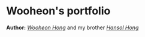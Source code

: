 Wooheon's portfolio
=======================

**Author:** *[Wooheon Hong](https://www.linkedin.com/in/wooheon-hong-b33621200/)* and my brother *[Hansol Hong](https://github.com/Noelsky-code)* 

